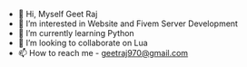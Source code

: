 - 👋 Hi, Myself Geet Raj
- 👀 I’m interested in Website and Fivem Server Development
- 🌱 I’m currently learning Python
- 💞️ I’m looking to collaborate on Lua
- 📫 How to reach me - geetraj970@gmail.com

<!---
geetraj970/geetraj970 is a ✨ special ✨ repository because its `README.md` (this file) appears on your GitHub profile.
You can click the Preview link to take a look at your changes.
--->
